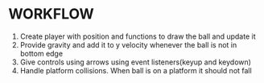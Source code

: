 # WORKFLOW

1. Create player with position and functions to draw the ball and update it
2. Provide gravity and add it to y velocity whenever the ball is not in bottom edge
3. Give controls using arrows using event listeners(keyup and keydown)
4. Handle platform collisions. When ball is on a platform it should not fall
